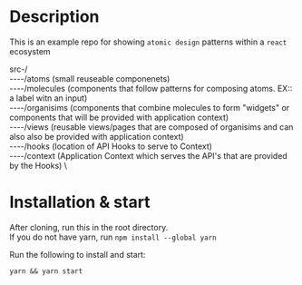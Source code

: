 # Description
This is an example repo for showing `atomic design` patterns within a `react` ecosystem

src-/ \
----/atoms (small reuseable componenets) \
----/molecules (components that follow patterns for composing atoms. EX:: a label witn an input) \
----/organisims (components that combine molecules to form "widgets" or components that will be provided with application context) \
----/views (reusable views/pages that are composed of organisims and can also also be provided with application context) \
----/hooks (location of API Hooks to serve to Context) \
----/context (Application Context which serves the API's that are provided by the Hooks) \


# Installation & start
After cloning, run this in the root directory. \
If you do not have yarn, run `npm install --global yarn`

Run the following to install and start:
```
yarn && yarn start
```
